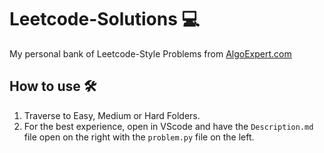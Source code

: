 # Leetcode-Solutions 💻

My personal bank of Leetcode-Style Problems from [AlgoExpert.com](algoexpert.com)

## How to use 🛠️

1. Traverse to Easy, Medium or Hard Folders.
2. For the best experience, open in VScode and have the `Description.md` file open on the right with the `problem.py` file on the left.
